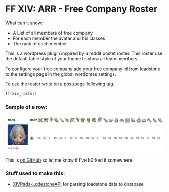 # FF XIV: ARR - Free Company Roster

What can it show:

 * A List of all members of free company
 * For each member the avatar and his classes
 * The rank of each member


This is a wordpress plugin inspired by a reddit postet roster. This roster use the default table style of your theme to show all team members.

To configure your free company add your free company id from loadstone to the settings page in the global wordpress settings.

To use the roster write on a post/page following tag.

```html
[ffxiv_roster]
```

### Sample of a row:
![Sample of Roster](https://github.com/Ley21/ffxiv_fc_roster/blob/master/sample/sample_2.png)


This is [on GitHub](https://github.com/Ley21/ffxiv_fc_roster) so let me know if I've b0rked it somewhere.

### Stuff used to make this:

 * [XIVPads-LodestoneAPI](https://github.com/viion/XIVPads-LodestoneAPI) for parsing loadstone data to database
